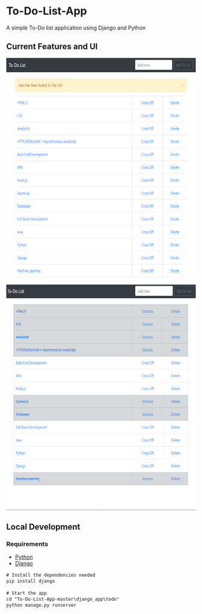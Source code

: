 # To-Do-List-App
A simple To-Do list application using Django and Python

## Current Features and UI

<img src="images/Image1.PNG" weight="350" height="600">    <img src="images/Image3.PNG" weight="350" height="600">


## Local Development
### Requirements
 - [Python](https://www.python.org/downloads/)
 - [Django](https://www.djangoproject.com/)

```
# Install the dependencies needed
pip install django

# Start the app
cd "To-Do-List-App-master\django_app\todo" 
python manage.py runserver

```

